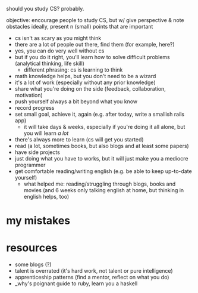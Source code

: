 should you study CS? probably.

objective: encourage people to study CS, but w/ give perspective & note obstacles
    ideally, present n (small) points that are important

* cs isn't as scary as you might think
* there are a lot of people out there, find them (for example, here?)
* yes, you can do very well without cs
* but if you do it right, you'll learn how to solve difficult problems (analytical thinking, life skill)
    - different phrasing: cs is learning to think
* math knowledge helps, but you don't need to be a wizard
* it's a lot of work (especially without any prior knowledge)
* share what you're doing on the side (feedback, collaboration, motivation)
* push yourself always a bit beyond what you know
* record progress
* set small goal, achieve it, again (e.g. after today, write a smallish rails app)
    - it will take days & weeks, especially if you're doing it all alone,
        but you will learn *a lot*
* there's always more to learn (cs will get you started)
* read (a lot, sometimes books, but also blogs and at least some papers)
* have side projects
* just doing what you have to works, but it will just make you a mediocre programmer
* get comfortable reading/writing english (e.g. be able to keep up-to-date yourself)
    - what helped me: reading/struggling through blogs, books and movies
        (and 6 weeks only talking english at home, but thinking in english helps, too)

# my mistakes

# resources

* some blogs (?)
* talent is overrated (it's hard work, not talent or pure intelligence)
* apprenticeship patterns (find a mentor, reflect on what you do)
* \_why's poignant guide to ruby, learn you a haskell

